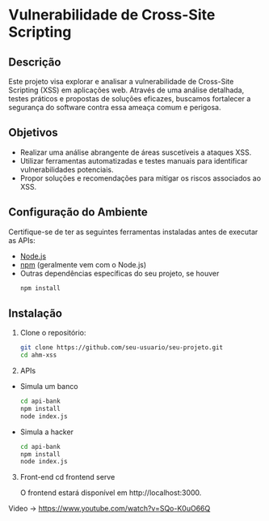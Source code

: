 # Vulnerabilidade de Cross-Site Scripting

## Descrição

Este projeto visa explorar e analisar a vulnerabilidade de Cross-Site Scripting (XSS) em aplicações web. Através de uma análise detalhada, testes práticos e propostas de soluções eficazes, buscamos fortalecer a segurança do software contra essa ameaça comum e perigosa.

## Objetivos

- Realizar uma análise abrangente de áreas suscetíveis a ataques XSS.
- Utilizar ferramentas automatizadas e testes manuais para identificar vulnerabilidades potenciais.
- Propor soluções e recomendações para mitigar os riscos associados ao XSS.

## Configuração do Ambiente

Certifique-se de ter as seguintes ferramentas instaladas antes de executar as APIs:

- [Node.js](https://nodejs.org/)
- [npm](https://www.npmjs.com/) (geralmente vem com o Node.js)
- Outras dependências específicas do seu projeto, se houver
  ```bash
  npm install
  ```

## Instalação

1. Clone o repositório:

   ```bash
   git clone https://github.com/seu-usuario/seu-projeto.git
   cd ahm-xss

   ```

2. APIs

- Simula um banco

  ```bash
  cd api-bank
  npm install
  node index.js

  ```

- Simula a hacker
  ```bash
  cd api-bank
  npm install
  node index.js
  ```

3. Front-end
   cd frontend
   serve

   O frontend estará disponível em http://localhost:3000.

Video -> https://www.youtube.com/watch?v=SQo-K0uO66Q
